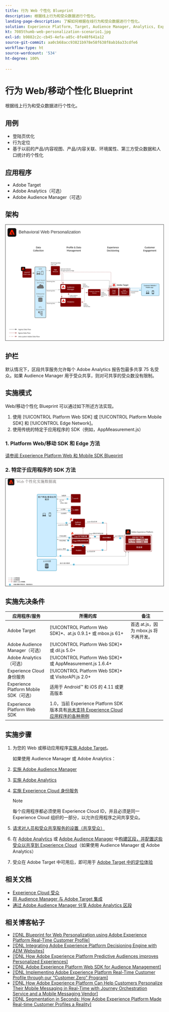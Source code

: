 ```yaml
---
title: 行为 Web 个性化 Blueprint
description: 根据线上行为和受众数据进行个性化。
landing-page-description: 了解如何根据在线行为和受众数据进行个性化。
solution: Experience Platform, Target, Audience Manager, Analytics, Experience Cloud Services, Data Collection
kt: 7085thumb-web-personalization-scenario1.jpg
exl-id: b9882c2c-cb45-4efa-a85c-8fe48f641a12
source-git-commit: aa0cb68acc93821b978e58f638f8ab16a33cdfe6
workflow-type: ht
source-wordcount: '534'
ht-degree: 100%

---
```


# 行为 Web/移动个性化 Blueprint

根据线上行为和受众数据进行个性化。

## 用例

* 登陆页优化
* 行为定位
* 基于以前的产品/内容视图、产品/内容关联、环境属性、第三方受众数据和人口统计的个性化

## 应用程序

* Adobe Target
* Adobe Analytics（可选）
* Adobe Audience Manager（可选）

## 架构

<img src="assets/behavioral_personalization.svg" alt="行为 Web 个性化 Blueprint 的参考架构" style="border:1px solid #4a4a4a" />


## 护栏

默认情况下，区段共享服务允许每个 Adobe Analytics 报告包最多共享 75 名受众。如果 Audience Manager 用于受众共享，则对可共享的受众数没有限制。 

## 实施模式

Web/移动个性化 Blueprint 可以通过如下所述方法实现。

1. 使用 [!UICONTROL Platform Web SDK] 或 [!UICONTROL Platform Mobile SDK] 和 [!UICONTROL Edge Network]。
1. 使用传统的特定于应用程序的 SDK（例如，AppMeasurement.js）

### 1. Platform Web/移动 SDK 和 Edge 方法

[请参阅 Experience Platform Web 和 Mobile SDK Blueprint](../data-ingestion/websdk.md)

### 2. 特定于应用程序的 SDK 方法

<img src="assets/app_sdk_flow.png" alt="特定于应用程序的 SDK 方法的参考架构" style="border:1px solid #4a4a4a" />

## 实施先决条件

| 应用程序/服务 | 所需的库 | 备注 |
|---|---|---|
| Adobe Target | [!UICONTROL Platform Web SDK]*、at.js 0.9.1+ 或 mbox.js 61+ | 首选 at.js，因为 mbox.js 将不再开发。 |
| Adobe Audience Manager（可选） | [!UICONTROL Platform Web SDK]* 或 dil.js 5.0+ |  |
| Adobe Analytics（可选） | [!UICONTROL Platform Web SDK]* 或 AppMeasurement.js 1.6.4+ |  |
| Experience Cloud 身份服务 | [!UICONTROL Platform Web SDK]* 或 VisitorAPI.js 2.0+ |  |
| Experience Platform Mobile SDK（可选） | 适用于 Android™ 和 iOS 的 4.11 或更高版本 |  |
| Experience Platform Web SDK | 1.0，当前 Experience Platform SDK 版本具有[尚未支持 Experience Cloud 应用程序的各种用例](https://github.com/adobe/alloy/projects/5) |  |

## 实施步骤

1. 为您的 Web 或移动应用程序[实施 Adobe Target](https://experienceleague.adobe.com/docs/target/using/implement-target/implementing-target.html?lang=zh-Hans)。

   如果使用 Audience Manager 或 Adobe Analytics：

1. [实施 Adobe Audience Manager](https://experienceleague.adobe.com/docs/audience-manager/user-guide/implementation-integration-guides/implement-audience-manager.html?lang=zh-Hans)
1. [实施 Adobe Analytics](https://experienceleague.adobe.com/docs/analytics/implementation/home.html?lang=zh-Hans)
1. [实施 Experience Cloud 身份服务](https://experienceleague.adobe.com/docs/id-service/using/implementation/implementation-guides.html?lang=zh-Hans)

   >[!NOTE]
   >
   >每个应用程序都必须使用 Experience Cloud ID，并且必须是同一 Experience Cloud 组织的一部分，以允许应用程序之间共享受众。

1. [请求对人员和受众共享服务的设置（共享受众）](https://www.adobe.com/go/audiences)
1. 在 [Adobe Analytics](https://experienceleague.adobe.com/docs/analytics/components/segmentation/segmentation-workflow/seg-build.html?lang=zh-Hans) 或 [Adobe Audience Manager](https://experienceleague.adobe.com/docs/audience-manager/user-guide/features/segments/segment-builder.html?lang=zh-Hans) 中[构建区段，并配置这些受众以共享到 Experience Cloud](https://experienceleague.adobe.com/docs/analytics/components/segmentation/segmentation-workflow/seg-publish.html?lang=zh-Hans)（如果使用 Audience Manager 或 Adobe Analytics）
1. 受众在 Adobe Target 中可用后，即可用于 [Adobe Target 中的定位体验](https://experienceleague.adobe.com/docs/target/using/audiences/target.html?lang=zh-Hans)

## 相关文档

* [Experience Cloud 受众](https://experienceleague.adobe.com/docs/core-services/interface/audiences/audience-library.html?lang=zh-Hans)
* [将 Audience Manager 与 Adobe Target 集成](https://experienceleague.adobe.com/docs/audience-manager/user-guide/implementation-integration-guides/integration-other-solutions/aam-target-integration.html?lang=zh-Hans)
* [通过 Adobe Audience Manager 分享 Adobe Analytics 区段](https://experienceleague.adobe.com/docs/analytics/components/segmentation/segmentation-workflow/seg-publish.html?lang=zh-Hans)


## 相关博客帖子

* [[!DNL Blueprint for Web Personalization using Adobe Experience Platform Real-Time Customer Profile]](https://medium.com/adobetech/blueprint-for-web-personalization-using-adobe-experience-platform-real-time-customer-profile-fef2ce7a4b2f)
* [[!DNL Integrating Adobe Experience Platform Decisioning Engine with AEM Websites]](https://jaeness.medium.com/integrating-adobe-experience-platform-decisioning-engine-with-aem-websites-9c222acd12e2)
* [[!DNL How Adobe Experience Platform Predictive Audiences improves Personalized Experiences]](https://medium.com/adobetech/how-adobe-experience-platform-predictive-audiences-improves-personalized-experiences-1f75a60cb7a3)
* [[!DNL Adobe Experience Platform Web SDK for Audience Management]](https://medium.com/adobetech/adobe-experience-platform-web-sdk-for-audience-management-751fa6d063bc)
* [[!DNL Implementing Adobe Experience Platform Real-Time Customer Profile through our “Customer Zero” Program]](https://medium.com/adobetech/implementing-adobe-experience-platform-real-time-customer-profile-through-our-customer-zero-32e7cd952896)
* [[!DNL How Adobe Experience Platform Can Help Customers Personalize Their Mobile Messaging in Real-Time with Journey Orchestration Service and a Mobile Messaging Vendor]](https://medium.com/adobetech/how-adobe-experience-platform-helped-a-client-personalize-their-mobile-messaging-in-real-time-with-7d634aefa098)
* [[!DNL Segmentation in Seconds: How Adobe Experience Platform Made Real-time Customer Profiles a Reality]](https://medium.com/adobetech/segmentation-in-seconds-how-adobe-experience-platform-made-real-time-customer-profiles-a-reality-a7a8552b0847)
